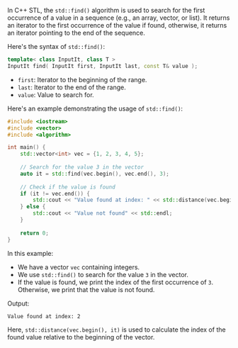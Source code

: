 In C++ STL, the `std::find()` algorithm is used to search for the first occurrence of a value in a sequence (e.g., an array, vector, or list). It returns an iterator to the first occurrence of the value if found, otherwise, it returns an iterator pointing to the end of the sequence.

Here's the syntax of `std::find()`:

```cpp
template< class InputIt, class T >
InputIt find( InputIt first, InputIt last, const T& value );
```

- `first`: Iterator to the beginning of the range.
- `last`: Iterator to the end of the range.
- `value`: Value to search for.

Here's an example demonstrating the usage of `std::find()`:

```cpp
#include <iostream>
#include <vector>
#include <algorithm>

int main() {
    std::vector<int> vec = {1, 2, 3, 4, 5};
    
    // Search for the value 3 in the vector
    auto it = std::find(vec.begin(), vec.end(), 3);
    
    // Check if the value is found
    if (it != vec.end()) {
        std::cout << "Value found at index: " << std::distance(vec.begin(), it) << std::endl;
    } else {
        std::cout << "Value not found" << std::endl;
    }
    
    return 0;
}
```

In this example:

- We have a vector `vec` containing integers.
- We use `std::find()` to search for the value `3` in the vector.
- If the value is found, we print the index of the first occurrence of `3`. Otherwise, we print that the value is not found.

Output:
```
Value found at index: 2
```

Here, `std::distance(vec.begin(), it)` is used to calculate the index of the found value relative to the beginning of the vector.
